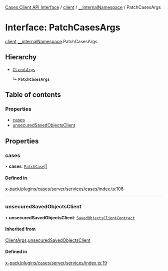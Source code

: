 [Cases Client API Interface](../README.md) / [client](../modules/client.md) / [\_\_internalNamespace](../modules/client.__internalNamespace.md) / PatchCasesArgs

# Interface: PatchCasesArgs

[client](../modules/client.md).[__internalNamespace](../modules/client.__internalNamespace.md).PatchCasesArgs

## Hierarchy

- [`ClientArgs`](client.__internalNamespace.ClientArgs-1.md)

  ↳ **`PatchCasesArgs`**

## Table of contents

### Properties

- [cases](client.__internalNamespace.PatchCasesArgs.md#cases)
- [unsecuredSavedObjectsClient](client.__internalNamespace.PatchCasesArgs.md#unsecuredsavedobjectsclient)

## Properties

### cases

• **cases**: [`PatchCase`](client.__internalNamespace.PatchCase.md)[]

#### Defined in

[x-pack/plugins/cases/server/services/cases/index.ts:106](https://github.com/elastic/kibana/blob/06b0f975f60/x-pack/plugins/cases/server/services/cases/index.ts#L106)

___

### unsecuredSavedObjectsClient

• **unsecuredSavedObjectsClient**: [`SavedObjectsClientContract`](../modules/client.__internalNamespace.md#savedobjectsclientcontract)

#### Inherited from

[ClientArgs](client.__internalNamespace.ClientArgs-1.md).[unsecuredSavedObjectsClient](client.__internalNamespace.ClientArgs-1.md#unsecuredsavedobjectsclient)

#### Defined in

[x-pack/plugins/cases/server/services/index.ts:19](https://github.com/elastic/kibana/blob/06b0f975f60/x-pack/plugins/cases/server/services/index.ts#L19)
